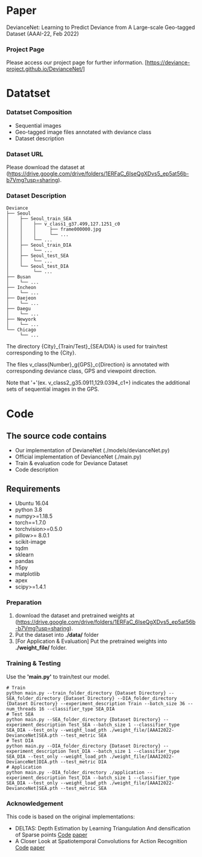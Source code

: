 # Paper
DevianceNet: Learning to Predict Deviance from A Large-scale Geo-tagged Dataset (AAAI-22, Feb 2022)

### Project Page
Please access our project page for further information. [https://deviance-project.github.io/DevianceNet/]

# Datatset
### Datatset Composition
 - Sequential images
 - Geo-tagged image files annotated with deviance class
 - Dataset description


### Dataset URL 
Please download the dataset at (https://drive.google.com/drive/folders/1ERFaC_6IseQgXDvs5_ep5at56b-b7Vmg?usp=sharing).


### Dataset Description
```
Deviance
├── Seoul
│    ├── Seoul_train_SEA 
│    │    ├── v_class1_g37.499,127.1251_c0
│    │    │     ├── frame000000.jpg
│    │    │     └── ...
│    │    └── ...
│    ├── Seoul_train_DIA
│    │    └── ...
│    ├── Seoul_test_SEA
│    │    └── ...
│    └── Seoul_test_DIA
│         └── ...
├── Busan
│    └── ...    
├── Incheon
│    └── ...    
├── Daejeon
│    └── ...    
├── Daegu
│    └── ...    
├── Newyork
│    └── ...    
└── Chicago
     └── ...   
```

The directory {City}\_{Train/Test}\_{SEA/DIA} is used for train/test corresponding to the {City}.

The files v\_class{Number}\_g{GPS}\_c{Direction} is annotated with corresponding deviance class, GPS and viewpoint direction.

Note that '+'(ex. v_class2_g35.0911,129.0394_c1+) indicates the additional sets of sequential images in the GPS. 


# Code
## The source code contains
 - Our implementation of DevianeNet (./models/devianceNet.py)
 - Official implementation of DevianceNet (./main.py)
 - Train & evaluation code for Deviance Dataset
 - Code description

## Requirements
 - Ubuntu 16.04
 - python 3.8
 - numpy>=1.18.5
 - torch==1.7.0
 - torchvision>=0.5.0
 - pillow>= 8.0.1
 - scikit-image
 - tqdm
 - sklearn
 - pandas
 - h5py
 - matplotlib
 - apex
 - scipy>=1.4.1

### Preparation
1. download the dataset and pretrained weights at (https://drive.google.com/drive/folders/1ERFaC_6IseQgXDvs5_ep5at56b-b7Vmg?usp=sharing).
2. Put the dataset into **./data/** folder
3. [For Application & Evaluation] Put the pretrained weights into **./weight_file/** folder.

### Training & Testing
Use the **'main.py'** to train/test our model.
```shell
# Train
python main.py --train_folder_directory {Dataset Directory} --SEA_folder_directory {Dataset Directory} --DIA_folder_directory {Dataset Directory} --experiment_description Train --batch_size 36 --num_threads 16 --classifier_type SEA_DIA
# Test SEA
python main.py --SEA_folder_directory {Dataset Directory} --experiment_description Test_SEA --batch_size 1 --classifier_type SEA_DIA --test_only --weight_load_pth ./weight_file/[AAAI2022-DevianceNet]SEA.pth --test_metric SEA
# Test DIA
python main.py --DIA_folder_directory {Dataset Directory} --experiment_description Test_DIA --batch_size 1 --classifier_type SEA_DIA --test_only --weight_load_pth ./weight_file/[AAAI2022-DevianceNet]DIA.pth --test_metric DIA
# Application
python main.py --DIA_folder_directory ./application --experiment_description Test_DIA --batch_size 1 --classifier_type SEA_DIA --test_only --weight_load_pth ./weight_file/[AAAI2022-DevianceNet]SEA.pth --test_metric SEA
```


### Acknowledgement	
This code is based on the original implementations: 
- DELTAS: Depth Estimation by Learning Triangulation And densification of Sparse points [Code](https://github.com/magicleap/DELTAS) [paper](https://www.ecva.net/papers/eccv_2020/papers_ECCV/papers/123660103.pdf)
- A Closer Look at Spatiotemporal Convolutions for Action Recognition
[Code](https://github.com/irhum/R2Plus1D-PyTorch) [paper](https://openaccess.thecvf.com/content_cvpr_2018/papers/Tran_A_Closer_Look_CVPR_2018_paper.pdf)

